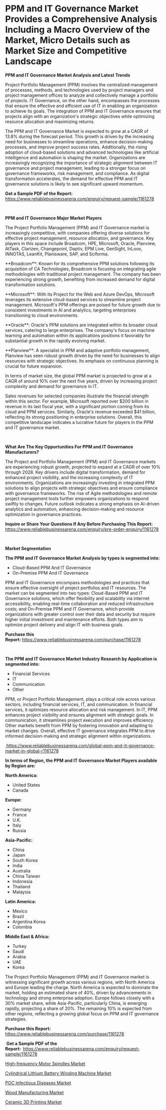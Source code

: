 <p><h1>PPM and IT Governance Market Provides a Comprehensive Analysis Including a Macro Overview of the Market, Micro Details such as Market Size and Competitive Landscape</h1></p><p><strong>PPM and IT Governance Market Analysis and Latest Trends</strong></p>
<p><p>Project Portfolio Management (PPM) involves the centralized management of processes, methods, and technologies used by project managers and project management offices to analyze and collectively manage a portfolio of projects. IT Governance, on the other hand, encompasses the processes that ensure the effective and efficient use of IT in enabling an organization to achieve its goals. The integration of PPM and IT Governance ensures that projects align with an organization's strategic objectives while optimizing resource allocation and maximizing returns.</p><p>The PPM and IT Governance Market is expected to grow at a CAGR of 13.8% during the forecast period. This growth is driven by the increasing need for businesses to streamline operations, enhance decision-making processes, and improve project success rates. Additionally, the rising adoption of cloud-based solutions and advanced technologies like artificial intelligence and automation is shaping the market. Organizations are increasingly recognizing the importance of strategic alignment between IT governance and project management, leading to a stronger focus on governance frameworks, risk management, and compliance. As digital transformation accelerates, the demand for effective PPM and IT governance solutions is likely to see significant upward momentum.</p></p>
<p><strong>Get a Sample PDF of the Report:&nbsp;</strong> <a href="https://www.reliablebusinessarena.com/enquiry/request-sample/1161278?utm_campaign=1282&utm_medium=2&utm_source=Github&utm_content=ia&utm_term=02102024&utm_id=ppm-and-it-governance">https://www.reliablebusinessarena.com/enquiry/request-sample/1161278</a></p>
<p>&nbsp;</p>
<p><strong>PPM and IT Governance Major Market Players</strong></p>
<p><p>The Project Portfolio Management (PPM) and IT Governance market is increasingly competitive, with companies offering diverse solutions for effective project management, resource allocation, and governance. Key players in this space include Broadcom, HPE, Microsoft, Oracle, Planview, AtTask, Clarizen, Changepoint, Daptiv, EPM Live, GenSight, InLoox, INNOTAS, LeanKit, Planisware, SAP, and Sciforma.</p><p>**Broadcom**: Known for its comprehensive PPM solutions following its acquisition of CA Technologies, Broadcom is focusing on integrating agile methodologies with traditional project management. The company has been experiencing strong growth, benefiting from increased demand for digital transformation solutions.</p><p>**Microsoft**: With its Project for the Web and Azure DevOps, Microsoft leverages its extensive cloud-based services to streamline project management. Microsoft's PPM offerings are poised for future growth due to consistent investments in AI and analytics, targeting enterprises transitioning to cloud environments.</p><p>**Oracle**: Oracle's PPM solutions are integrated within its broader cloud services, catering to large enterprises. The company's focus on machine learning and automation within its applications positions it favorably for substantial growth in the rapidly evolving market.</p><p>**Planview**: A specialist in PPM and adaptive portfolio management, Planview has seen robust growth driven by the need for businesses to align resources with strategic objectives. Its emphasis on continuous planning is crucial for future expansion.</p><p>In terms of market size, the global PPM market is projected to grow at a CAGR of around 10% over the next five years, driven by increasing project complexity and demand for governance in IT. </p><p>Sales revenues for selected companies illustrate the financial strength within this sector. For example, Microsoft reported over $200 billion in revenue in its last fiscal year, with a significant portion coming from its cloud and PPM services. Similarly, Oracle's revenue exceeded $41 billion, reflecting its strong positioning in enterprise solutions. Overall, this competitive landscape indicates a lucrative future for players in the PPM and IT governance market.</p></p>
<p>&nbsp;</p>
<p><strong>What Are The Key Opportunities For PPM and IT Governance Manufacturers?</strong></p>
<p><p>The Project and Portfolio Management (PPM) and IT Governance markets are experiencing robust growth, projected to expand at a CAGR of over 10% through 2028. Key drivers include digital transformation, demand for enhanced project visibility, and the increasing complexity of IT environments. Organizations are increasingly investing in integrated PPM solutions to align projects with strategic objectives and ensure compliance with governance frameworks. The rise of Agile methodologies and remote project management tools further empowers organizations to respond swiftly to changes. Future outlook indicates a strong emphasis on AI-driven analytics and automation, enhancing decision-making and resource optimization in governance practices.</p></p>
<p><strong>Inquire or Share Your Questions If Any Before Purchasing This Report:</strong> <a href="https://www.reliablebusinessarena.com/enquiry/pre-order-enquiry/1161278?utm_campaign=1282&utm_medium=2&utm_source=Github&utm_content=ia&utm_term=02102024&utm_id=ppm-and-it-governance">https://www.reliablebusinessarena.com/enquiry/pre-order-enquiry/1161278</a></p>
<p>&nbsp;</p>
<p><strong>Market Segmentation</strong></p>
<p><strong>The PPM and IT Governance Market Analysis by types is segmented into:</strong></p>
<p><ul><li>Cloud-Based PPM And IT Governance</li><li>On-Premise PPM And IT Governance</li></ul></p>
<p><p>PPM and IT Governance encompass methodologies and practices that ensure effective oversight of project portfolios and IT resources. The market can be segmented into two types: Cloud-Based PPM and IT Governance solutions, which offer flexibility and scalability via internet accessibility, enabling real-time collaboration and reduced infrastructure costs; and On-Premise PPM and IT Governance, which provide organizations with greater control over their data and security but require higher initial investment and maintenance efforts. Both types aim to optimize project delivery and align IT with business goals.</p></p>
<p><strong>Purchase this Report:&nbsp;</strong><a href="https://www.reliablebusinessarena.com/purchase/1161278?utm_campaign=1282&utm_medium=2&utm_source=Github&utm_content=ia&utm_term=02102024&utm_id=ppm-and-it-governance">https://www.reliablebusinessarena.com/purchase/1161278</a></p>
<p>&nbsp;</p>
<p><strong>The PPM and IT Governance Market Industry Research by Application is segmented into:</strong></p>
<p><ul><li>Financial Services</li><li>IT</li><li>Communication</li><li>Other</li></ul></p>
<p><p>PPM, or Project Portfolio Management, plays a critical role across various sectors, including financial services, IT, and communication. In financial services, it optimizes resource allocation and risk management. In IT, PPM enhances project visibility and ensures alignment with strategic goals. In communication, it streamlines project execution and improves efficiency. Other markets benefit from PPM by fostering innovation and adapting to market changes. Overall, effective IT governance integrates PPM to drive informed decision-making and strategic alignment within organizations.</p></p>
<p><a href="https://www.reliablebusinessarena.com/global-ppm-and-it-governance-market-in-global-r1161278?utm_campaign=1282&utm_medium=2&utm_source=Github&utm_content=ia&utm_term=02102024&utm_id=ppm-and-it-governance">&nbsp;https://www.reliablebusinessarena.com/global-ppm-and-it-governance-market-in-global-r1161278</a></p>
<p><strong>In terms of Region, the PPM and IT Governance Market Players available by Region are:</strong></p>
<p>
    <p> <strong> North America: </strong>
        <ul>
            <li>United States</li>
            <li>Canada</li>
        </ul>
        </p> 
    <p> <strong> Europe: </strong>
        <ul>
            <li>Germany</li>
            <li>France</li>
            <li>U.K.</li>
            <li>Italy</li>
            <li>Russia</li>
        </ul>
        </p> 
    <p> <strong> Asia-Pacific: </strong>
        <ul>
            <li>China</li>
            <li>Japan</li>
            <li>South Korea</li>
            <li>India</li>
            <li>Australia</li>
            <li>China Taiwan</li>
            <li>Indonesia</li>
            <li>Thailand</li>
            <li>Malaysia</li>
        </ul>
        </p> 
    <p> <strong> Latin America: </strong>
        <ul>
            <li>Mexico</li>
            <li>Brazil</li>
            <li>Argentina Korea</li>
            <li>Colombia</li>
        </ul>
        </p> 
    <p> <strong> Middle East & Africa: </strong>
        <ul>
            <li>Turkey</li>
            <li>Saudi</li>
            <li>Arabia</li>
            <li>UAE</li>
            <li>Korea</li>
        </ul>
    </p>
    </p>
<p><p>The Project Portfolio Management (PPM) and IT Governance market is witnessing significant growth across various regions, with North America and Europe leading the charge. North America is expected to dominate the market, holding an estimated share of 40%, driven by advancements in technology and strong enterprise adoption. Europe follows closely with a 30% market share, while Asia-Pacific, particularly China, is emerging rapidly, projecting a share of 20%. The remaining 10% is expected from other regions, reflecting a growing global focus on PPM and IT governance strategies.</p></p>
<p><strong>Purchase this Report: </strong><a href="https://www.reliablebusinessarena.com/purchase/1161278?utm_campaign=1282&utm_medium=2&utm_source=Github&utm_content=ia&utm_term=02102024&utm_id=ppm-and-it-governance">https://www.reliablebusinessarena.com/purchase/1161278</a></p>
<p>&nbsp;<strong>Get a Sample PDF of the Report:&nbsp;&nbsp;</strong><a href="https://www.reliablebusinessarena.com/enquiry/request-sample/1161278?utm_campaign=1282&utm_medium=2&utm_source=Github&utm_content=ia&utm_term=02102024&utm_id=ppm-and-it-governance">https://www.reliablebusinessarena.com/enquiry/request-sample/1161278</a></p>
<p><strong></strong></p>
<p><p><a href="https://issuu.com/reportprime-2/docs/high-frequency-motor-spindles-marke_0faa944da5d43e?utm_campaign=1282&utm_medium=2&utm_source=Github&utm_content=ia&utm_term=02102024&utm_id=ppm-and-it-governance">High-frequency Motor Spindles Market</a></p><p><a href="https://issuu.com/reportprime-2/docs/cylindrical-lithium-battery-winding_a4d0de2ff22572?utm_campaign=1282&utm_medium=2&utm_source=Github&utm_content=ia&utm_term=02102024&utm_id=ppm-and-it-governance">Cylindrical Lithium Battery Winding Machine Market</a></p><p><a href="https://github.com/napierswinnyfg/Market-Research-Report-List-1/blob/main/poc-infectious-diseases-market.md?utm_campaign=1282&utm_medium=2&utm_source=Github&utm_content=ia&utm_term=02102024&utm_id=ppm-and-it-governance">POC Infectious Diseases Market</a></p><p><a href="https://www.linkedin.com/pulse/global-wood-manufacturing-market-trends-analysis-future-growth-1cwne?trackingId=BrAoBn%2BsSJCEIR%2FA0LkQfw%3D%3D&utm_campaign=1282&utm_medium=2&utm_source=Github&utm_content=ia&utm_term=02102024&utm_id=ppm-and-it-governance">Wood Manufacturing Market</a></p><p><a href="https://www.linkedin.com/pulse/global-ceramic-3d-printing-market-landscape-future-trends-clzle?trackingId=iIiipL0NTR2mrRVbIT7J4A%3D%3D&utm_campaign=1282&utm_medium=2&utm_source=Github&utm_content=ia&utm_term=02102024&utm_id=ppm-and-it-governance">Ceramic 3D Printing Market</a></p></p>